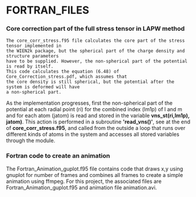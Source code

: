 # FORTRAN_FILES
<h3>Core correction part of the full stress tensor in LAPW method</h3>

    The core_corr_stress.f95 file calculates the core part of the stress tensor implemented in
    the WIEN2k package, but the spherical part of the charge density and structure parameters 
    have to be supplied. However, the non-spherical part of the potential is read by itself. 
    This code calculates the equation (6.48) of Core_Correction_stress.pdf, which assumes that 
    the core density is still spherical, but the potential after the system is deformed will have 
    a non-spherical part.
     
As the implementation progresses, first the non-spherical part of the potential at each radial point (ri) for the combined index (lm1p) of l and m and for each atom (jatom) is read and stored in the variable <b>vns_st(ri,lm1p), jatom)</b>. This action is performed in a subroutine <b>'read_vns()'</b>, see at the end of <b>core_corr_stress.f95</b>, and called from the outside a loop that runs over different kinds of atoms in the system and accesses all stored variables through the module. </p>

<h3>Fortran code to create an animation</h3>
<p>The Fortran_Animation_guplot.f95 file contains code that draws x,y using gnuplot for number of frames and combines all frames to create a simple animation using ffmpeg. For this project, the associated files are Fortran_Animation_guplot.f95 and animation file animation.avi.</p> 




